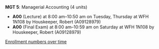 **MGT 5**: Managerial Accounting (4 units)

- **A00** (Lecture) at 8:00 am–10:50 am on Tuesday, Thursday at WFH 1N108 by Houskeeper, Robert (A09128979)
- **A00** (Final Exam) at 8:00 am–10:59 am on Saturday at WFH 1N108 by Houskeeper, Robert (A09128979)

[Enrollment numbers over time](./MGT5.tsv)
